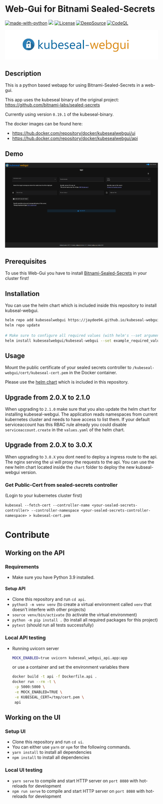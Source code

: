 # Web-Gui for Bitnami Sealed-Secrets

[![made-with-python](https://img.shields.io/badge/Made%20with-Python-1f425f.svg)](https://www.python.org/) <img src="https://img.shields.io/badge/vuejs%20-%2335495e.svg?&style=for-the-badge&logo=vue.js&logoColor=%234FC08D"/> [![License](https://img.shields.io/badge/License-Apache%202.0-blue.svg)](https://opensource.org/licenses/Apache-2.0) [![DeepSource](https://static.deepsource.io/deepsource-badge-light-mini.svg)](https://deepsource.io/gh/Jaydee94/kubeseal-webgui/?ref=repository-badge) [![CodeQL](https://github.com/Jaydee94/kubeseal-webgui/actions/workflows/codeql-analysis.yml/badge.svg)](https://github.com/Jaydee94/kubeseal-webgui/actions/workflows/codeql-analysis.yml)

<p align="center">
  <img src="demo/kubeseal-webgui-logo.jpg">
</p>

## Description

This is a python based webapp for using Bitnami-Sealed-Secrets in a web-gui.

This app uses the kubeseal binary of the original project: <https://github.com/bitnami-labs/sealed-secrets>

Currently using version `0.19.1` of the kubeseal-binary.

The docker images can be found here:

- https://hub.docker.com/repository/docker/kubesealwebgui/ui
- https://hub.docker.com/repository/docker/kubesealwebgui/api

## Demo

![KubeSeal WebGui Demo](demo/kubseal-demo-4.0.2.gif)

## Prerequisites

To use this Web-Gui you have to install [Bitnami-Sealed-Secrets](https://github.com/bitnami-labs/sealed-secrets) in your cluster first!

## Installation

You can use the helm chart which is included inside this repository to install kubseal-webgui.

```bash
helm repo add kubesealwebgui https://jaydee94.github.io/kubeseal-webgui/
helm repo update

# Make sure to configure all required values (with helm's --set argument) documented in our helm Chart before installing.
helm install kubesealwebgui/kubeseal-webgui --set example_required_value="foobar"
```

## Usage

Mount the public certificate of your sealed secrets controller to `/kubeseal-webgui/cert/kubeseal-cert.pem` in the Docker container.

Please use the [helm chart](https://github.com/Jaydee94/kubeseal-webgui/tree/master/chart/kubeseal-webgui) which is included in this repository.

## Upgrade from 2.0.X to 2.1.0

When upgrading to `2.1.0` make sure that you also update the helm chart for installing kubeseal-webgui.
The application reads namespaces from current kubernetes cluster and needs to have access to list them.
If your default serviceaccount has this RBAC rule already you could disable `serviceaccount.create` in the `values.yaml` of the helm chart.

## Upgrade from 2.0.X to 3.0.X

When upgrading to `3.0.X` you dont need to deploy a ingress route to the api. The nginx serving the ui will proxy the requests to the api.
You can use the new helm chart located inside the `chart` folder to deploy the new kubseal-webgui version.

### Get Public-Cert from sealed-secrets controller

(Login to your kubernetes cluster first)

`kubeseal --fetch-cert --controller-name <your-sealed-secrets-controller> --controller-namespace <your-sealed-secrets-controller-namespace> > kubeseal-cert.pem`

# Contribute

## Working on the API

### Requirements

* Make sure you have Python 3.9 installed.

#### Setup API

* Clone this repository and run `cd api`.
* `python3 -m venv venv` (to create a virtual environment called `venv` that doesn't interfere with other projects)
* `source venv/bin/activate` (to activate the virtual environment)
* `python -m pip install .` (to install all required packages for this project)
* `pytest` (should run all tests successfully)

### Local API testing

* Running uvicorn server

  ```bash
  MOCK_ENABLED=true uvicorn kubeseal_webgui_api.app:app
  ```

  or use a container and set the environment variables there

  ```bash
  docker build -t api -f Dockerfile.api .
  docker run --rm -t \
   -p 5000:5000 \
   -e MOCK_ENABLED=TRUE \
   -e KUBESEAL_CERT=/tmp/cert.pem \
   api
  ```

## Working on the UI

### Setup UI

* Clone this repository and run `cd ui`.
* You can either use `yarn` or `npm` for the following commands.
* `yarn install` to install all dependencies
* `npm install` to install all dependencies

### Local UI testing

* `yarn serve` to compile and start HTTP server on `port 8080` with hot-reloads for development
* `npm run serve` to compile and start HTTP server on `port 8080` with hot-reloads for development
